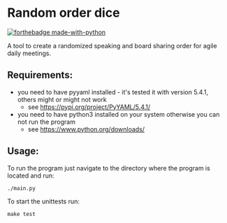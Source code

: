 # Random order dice
[![forthebadge made-with-python](http://ForTheBadge.com/images/badges/made-with-python.svg)](https://www.python.org/)

A tool to create a randomized speaking and board sharing order for agile daily meetings.

## Requirements:

* you need to have pyyaml installed - it's tested it with version 5.4.1, 
  others might or might not work
  * see https://pypi.org/project/PyYAML/5.4.1/
* you need to have python3 installed on your system otherwise you can not run the program
  *  see https://www.python.org/downloads/

## Usage:

To run the program just navigate to the directory where the program is located and run:
```
./main.py
```
To start the unittests run:
```
make test
```